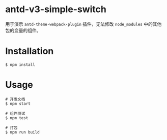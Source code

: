 # antd-v3-simple-switch

用于演示 `antd-theme-webpack-plugin` 插件，无法修改 `node_modules` 中的其他包的变量的组件。

# Installation

```
$ npm install
```

# Usage

```
# 开发文档
$ npm start

# 组件测试
$ npm test

# 打包
$ npm run build
```


